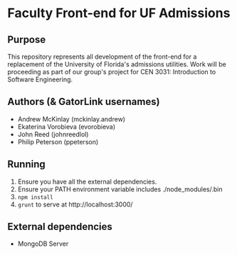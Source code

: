 Faculty Front-end for UF Admissions
===================================

Purpose
-------

This repository represents all development of the front-end for a replacement
of the University of Florida's admissions utilities. Work will be proceeding
as part of our group's project for CEN 3031: Introduction to Software Engineering.

Authors (& GatorLink usernames)
-------------------------------
* Andrew McKinlay (mckinlay.andrew)
* Ekaterina Vorobieva (evorobieva)
* John Reed (johnreedlol)
* Philip Peterson (ppeterson)

Running
-------

1. Ensure you have all the external dependencies.
2. Ensure your PATH environment variable includes ./node_modules/.bin
3. `npm install`
4. `grunt` to serve at http://localhost:3000/

External dependencies
---------------------

* MongoDB Server
